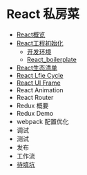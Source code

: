 # React 私房菜

* [React概览](reactgai_lan.md)
* [React工程初始化](react_project_init.md)
  * [开发环境](kai_fa_huan_jing.md)
  * [React_boilerplate](react_boilerplate.md)
* [React生态清单](./React_List.md)
* [React Lfie Cycle](React_Life_Cycle.md)
* [React UI Frame](./reactuiframe.md)
* React Animation
* React Router
* Redux 概要
* Redux Demo
* webpack 配置优化
* 调试
* 测试
* 发布
* 工作流
* [待填坑](keng.md)

